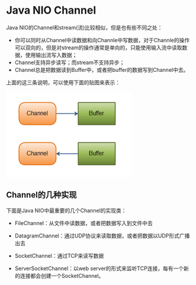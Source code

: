 # Java NIO Channel

Java NIO的Channel和stream\(流\)比较相似，但是也有些不同之处：

* 你可以同时从Channel中读数据和向Channle中写数据，对于Channle的操作可以双向的，但是对stream的操作通常是单向的，只能使用输入流中读取数据，使用输出流写入数据；
* Channel支持异步读写；而stream不支持异步；
* Channel总是把数据读到Buffer中，或者把buffer的数据写到Channel中去。

上面的这三条说明，可以使用下面的贴图来表示：

![](/assets/import2.png)

## Channel的几种实现

下面是Java NIO中最重要的几个Channel的实现类：

* FileChannel：从文件中读数据，或者把数据写入到文件中去

* DatagramChannel：通过UDP协议来读取数据，或者把数据以UDP形式广播出去

* SocketChannel：通过TCP来读写数据

* ServerSocketChannel：以web server的形式来监听TCP连接，每有一个新的连接都会创建一个SocketChannel。



